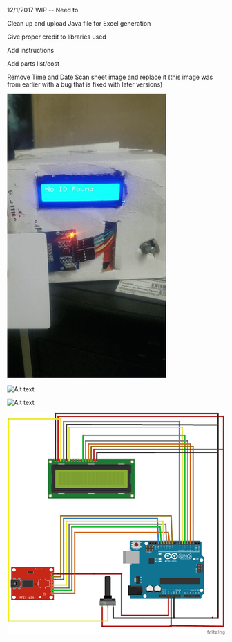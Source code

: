 12/1/2017 WIP -- Need to 

Clean up and upload Java file for Excel generation

Give proper credit to libraries used

Add instructions

Add parts list/cost

Remove Time and Date Scan sheet image and replace it (this image was from earlier with a bug that is fixed with later versions)

![Alt text](/Images/Using_The_Scanner.gif?raw=true "Using the Scanner")

![Alt text](/Images/ID_Time_And_Date_Scan_Sheet.bmp?raw=true "Excel Sheet View Using PLX-DAQ")

![Alt text](/Images/ID_Name_Database_Sheet.bmp?raw=true "How ID's Are Stored")

![Alt text](/Images/RFID_Scanner_Circuit_Diagram.jpg?raw=true "Fritz Diagram for Scanner")

